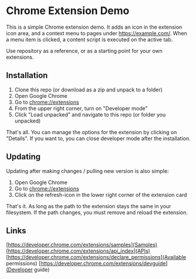 # Chrome Extension Demo

This is a simple Chrome extension demo. It adds an icon in the extension icon area, and a context menu to pages under https://example.com/. When a menu item is clicked, a content script is executed on the active tab.

Use repository as a reference, or as a starting point for your own extensions.

## Installation

1. Clone this repo (or download as a zip and unpack to a folder)
2. Open Google Chrome
3. Go to [chrome://extensions](chrome://extensions)
4. From the upper right corner, turn on "Developer mode"
5. Click "Load unpacked" and navigate to this repo (or folder you unpacked)

That's all. You can manage the options for the extension by clicking on "Details". If you want to, you can close developer mode after the installation.

## Updating

Updating after making changes / pulling new version is also simple:

1. Open Google Chrome
2. Go to [chrome://extensions](chrome://extensions)
3. Click on the refresh-icon in the lower right corner of the extension card

That's it. As long as the path to the extension stays the same in your filesystem. If the path changes, you must remove and reload the extension.

## Links

[https://developer.chrome.com/extensions/samples](Samples)
[https://developer.chrome.com/extensions/api_index](APIs)
[https://developer.chrome.com/extensions/declare_permissions](Available permissions)
[https://developer.chrome.com/extensions/devguide](Developer guide)
